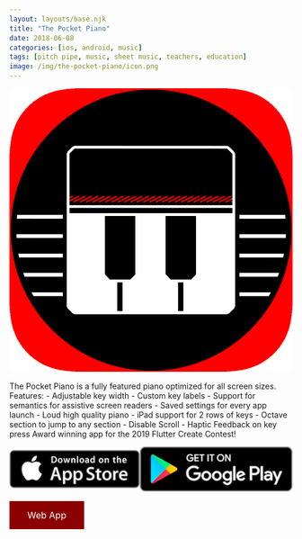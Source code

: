```yaml
---
layout: layouts/base.njk
title: "The Pocket Piano"
date: 2018-06-08
categories: [ios, android, music]
tags: [pitch pipe, music, sheet music, teachers, education]
image: /img/the-pocket-piano/icon.png
---
```


![app-icon](/img/the-pocket-piano/icon.png)

The Pocket Piano is a fully featured piano optimized for all screen sizes. Features: - Adjustable key width - Custom key labels - Support for semantics for assistive screen readers - Saved settings for every app launch - Loud high quality piano - iPad support for 2 rows of keys - Octave section to jump to any section - Disable Scroll - Haptic Feedback on key press Award winning app for the 2019 Flutter Create Contest!

<div style="display: flex; flex-direction: row; align-items: center;">
<a target="_blank" rel="noopener noreferrer" href="https://apps.apple.com/us/app/the-pocket-piano/id1453992672"><img src="/img/badges/app_store.png" ></a>
<a target="_blank" rel="noopener noreferrer" href="https://play.google.com/store/apps/details?id=com.appleeducate.flutter_piano&hl=en_US&gl=US"><img src="/img/badges/google_play.png" ></a>
</div>

<a style="
background-color: darkred;
border: none;
color: white;
padding: 15px 32px;
text-align: center;
text-decoration: none;
display: inline-block;
font-size: 16px;
" target="_blank" href="https://pocketpiano.app" class="button">Web App</a>
